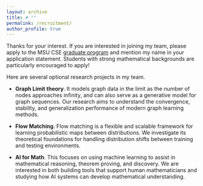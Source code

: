 ```yaml
---
layout: archive
title: # ""
permalink: /recruitment/
author_profile: true
---
```


Thanks for your interest. If you are interested in joining my team, please apply to the MSU CSE [graduate program](https://at3.cse.msu.edu/Students/Future_Grad/HowToApply.php) and mention my name in your application statement. Students with strong mathematical backgrounds are particularly encouraged to apply!

Here are several optional research projects in my team.

* **Graph Limit theory**. It models graph data in the limit as the number of nodes approaches infinity, and can also serve as a generative model for graph sequences. Our research aims to understand the convergence, stability, and generalization performance of modern graph learning methods.

* **Flow Matching**. Flow matching is a flexible and scalable framework for learning probabilistic maps between distributions. We investigate its theoretical foundations for handling distribution shifts between training and testing environments.

* **AI for Math**. This focuses on using machine learning to assist in mathematical reasoning, theorem proving, and discovery. We are interested in both building tools that support human mathematicians and studying how AI systems can develop mathematical understanding.



<!--
* **Hypothesis Transfer Learning**. This framework focuses on optimizing the learning function on the target task using source hypotheses. Our research aims to bridge the gap between theoretical understanding and practical algorithms in understanding the transferability of pre-trained neural networks, such as large language models and vision-language models.

* **Graphon theory**. It models graph data in the limit as the number of nodes approaches infinity, and can also serve as a generative model for graph sequences. Our research aims to understand the convergence, stability, and generalization performance of modern graph learning methods, such as graph neural networks and graph transformers.
  
* **Uncertainty Quantification under Distribution Shifts**. Our research aims to develop conformal prediction or Bayesian learning frameworks to rigorously quantify the prediction uncertainty of domain adaptation techniques under distribution shifts.

* Out-of-distribution generalization. The goal is to learn a domain-agnostic prediction function from training domains such that the learned function performs well on new unseen domains. There are two key research challenges: learning a good foundation model from training domains and identifying the generalization bounds.

* Fairness and Robustness of LLMs. It seeks to determine whether black-box large language models (LLMs) consistently deliver fair and robust results to a diverse range of users and customers. 

* Transparency of transfer learning. It explains what knowledge is being transferred in the transfer learning process, e.g., what essential knowledge of pre-trained LLMs can be leveraged for user-specific downstream tasks, and how to efficiently find a pre-trained LLM from thousands of candidates in HuggingFace. Another relevant problem is the uncertainty quantification of the transfer learning models, which determines how confident the models are in their predictions.

* Fundamental trade-off between prediction accuracy and trustworthy properties under distribution shifts. This aims to theoretically understand how trustworthy properties (e.g., privacy, fairness, etc.) affect the transfer learning performance.
-->
